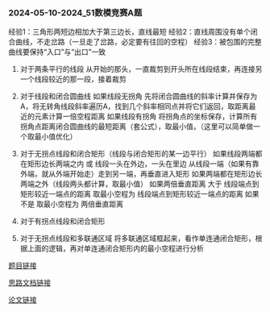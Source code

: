 ### 2024-05-10-2024_51数模竞赛A题
经验1：三角形两短边相加大于第三边长，直线最短
经验2：直线周围没有单个闭合曲线，不走岔路（一旦走了岔路，必定要有往回的空程）
经验3：被包围的完整曲线要保持“入口”与“出口”一致

1. 对于两条平行的线段
	从开始的那头，一直裁剪到开头所在线段结束，再连接另一个线段较近的那一段，接着裁剪

2. 对于线段和闭合圆曲线
	如果线段无拐角
		先将闭合圆曲线的斜率计算并保存为A，将无转角线段斜率遍历A，找到几个斜率相同点并将它们返回，取距离最近的元素计算一倍空程距离
	如果线段有拐角
		将拐角点的坐标保存，计算所有拐角点距离闭合圆曲线的最短距离（套公式），取最小值，（这里可以简单做一个取最小值优化）

3. 对于无拐点线段和闭合矩形（线段与闭合矩形的某一边平行）
	如果线段两端都在矩形边长两端之内    或    线段一头在外边，一头在里边
		从线段一端（如果有靠外端，就从外端开始走）走到另一端，再垂直进入矩形
	如果两端都在矩形边长两端之外（线段两头都计算，取最小值）
		如果两倍垂直距离  大于  线段端点到矩形较近一端点的距离
			取最小空程为  线段端点到矩形较近一端点的距离
		如果不是
			取最小空程为  两倍垂直距离

4. 对于有拐点线段和闭合矩形

5. 对于无拐点线段和多联通区域
	将多联通区域框起来，看作单连通闭合矩形，根据上面的逻辑，再对单连通闭合矩形内的最小空程进行分析

[题目链接](https://kkgithub.com/vencent-skywalker/file_for_download/raw/main/2024-51MCM-Problem%20A.pdf)

[思路文档链接](https://kkgithub.com/vencent-skywalker/file_for_download/raw/main/A%E9%A2%98%E8%B0%A2%E5%A5%95%E8%BD%A9.txt)

[论文链接](https://kkgithub.com/vencent-skywalker/file_for_download/raw/main/2024%E5%B9%B4%E4%BA%94%E4%B8%80%E6%95%B0%E5%AD%A6%E5%BB%BA%E6%A8%A1%E7%AB%9E%E8%B5%9B%E8%AE%BA%E6%96%87.pdf)